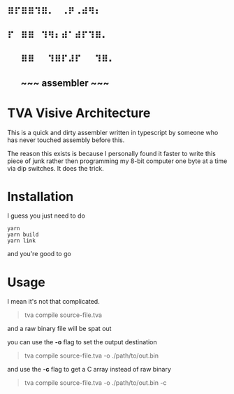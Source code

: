 ## ⠿⠏⠿⠿⠹⠿⠄⠀⠠⠟⠠⠾⠻⠆
## ⠏⠀⠿⠿⠀⠹⠻⠆⠾⠁⠾⠏⠹⠿⠄
## ⠀⠀⠿⠿⠀⠀⠹⠿⠏⠼⠏⠀⠀⠹⠿⠄
## ⠀⠀~~~ assembler ~~~
# TVA Visive Architecture
This is a quick and dirty assembler written in typescript by someone who has never touched assembly
before this.

The reason this exists is because I personally found it faster to write this piece of junk rather
then programming my 8-bit computer one byte at a time via dip switches. It does the trick.

# Installation
I guess you just need to do
```
yarn
yarn build
yarn link
```
and you're good to go

# Usage
I mean it's not that complicated.
> tva compile source-file.tva

and a raw binary file will be spat out

you can use the **-o** flag to set the output destination
> tva compile source-file.tva -o ./path/to/out.bin

and use the **-c** flag to get a C array instead of raw binary
> tva compile source-file.tva -o ./path/to/out.bin -c